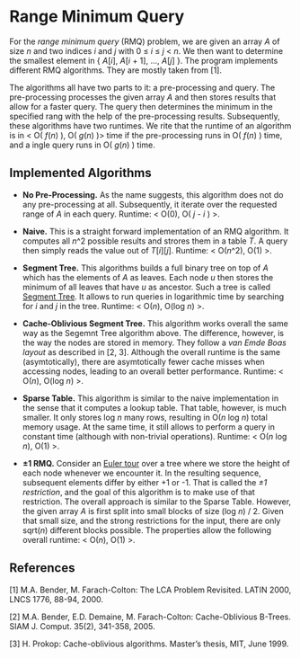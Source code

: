 # Range Minimum Query

For the *range minimum query* (RMQ) problem, we are given an array *A* of size *n* and two indices *i* and *j* with 0 ≤ *i* ≤ *j* < *n*.
We then want to determine the smallest element in { *A*[*i*], *A*[*i* + 1], ..., *A*[*j*] }.
The program implements different RMQ algorithms.
They are mostly taken from [1].

The algorithms all have two parts to it: a pre-processing and query.
The pre-processing processes the given array *A* and then stores results that allow for a faster query.
The query then determines the minimum in the specified rang with the help of the pre-processing results.
Subsequently, these algorithms have two runtimes.
We rite that the runtime of an algorithm is in < O( *f*(*n*) ), O( *g*(*n*) )> time if the pre-processing runs in O( *f*(*n*) ) time, and a ingle query runs in O( *g*(*n*) ) time.


## Implemented Algorithms

  * **No Pre-Processing.**
    As the name suggests, this algorithm does not do any pre-processing at all.
    Subsequently, it iterate over the requested range of *A* in each query.
    Runtime: < O(0), O( *j* - *i* ) >.

  * **Naive.**
    This is a straight forward implementation of an RMQ algorithm.
    It computes all *n*^2 possible results and strores them in a table *T*.
    A query then simply reads the value out of *T*[*i*][*j*].
    Runtime: < O(*n*^2), O(1) >.

  * **Segment Tree.**
    This algorithms builds a full binary tree on top of *A* which has the elements of *A* as leaves.
    Each node *u* then stores the minimum of all leaves that have *u* as ancestor.
    Such a tree is called [Segment Tree](https://en.wikipedia.org/wiki/Segment_tree).
    It allows to run queries in logarithmic time by searching for *i* and *j* in the tree.
    Runtime: < O(*n*), O(log *n*) >.

  * **Cache-Oblivious Segment Tree.**
    This algorithm works overall the same way as the Segemnt Tree algorithm above.
    The difference, however, is the way the nodes are stored in memory.
    They follow a *van Emde Boas layout* as described in [2, 3].
    Although the overall runtime is the same (asymtotically), there are asymtotically fewer cache misses when accessing nodes, leading to an overall better performance.
    Runtime: < O(*n*), O(log *n*) >.

  * **Sparse Table.**
    This algorithm is similar to the naive implementation in the sense that it computes a lookup table.
    That table, however, is much smaller.
    It only stores log *n* many rows, resulting in O(*n* log *n*) total memory usage.
    At the same time, it still allows to perform a query in constant time (although with non-trivial operations).
    Runtime: < O(*n* log *n*), O(1) >.

  * **±1 RMQ.**
    Consider an [Euler tour](https://en.wikipedia.org/wiki/Euler_tour_technique) over a tree where we store the height of each node whenever we encounter it.
    In the resulting sequence, subsequent elements differ by either +1 or -1.
    That is called the *±1 restriction*, and the goal of this algorithm is to make use of that restriction.
    The overall approach is similar to the Sparse Table.
    However, the given array *A* is first split into small blocks of size (log *n*) / 2.
    Given that small size, and the strong restrictions for the input, there are only sqrt(*n*) different blocks possible.
    The properties allow the following overall runtime: < O(*n*), O(1) >.


## References

[1] M.A. Bender, M. Farach-Colton:
    The LCA Problem Revisited.
    LATIN 2000, LNCS 1776, 88-94, 2000.

[2] M.A. Bender, E.D. Demaine, M. Farach-Colton:
    Cache-Oblivious B-Trees.
    SIAM J. Comput. 35(2), 341-358, 2005.

[3] H. Prokop:
    Cache-oblivious algorithms.
    Master’s thesis, MIT, June 1999.
